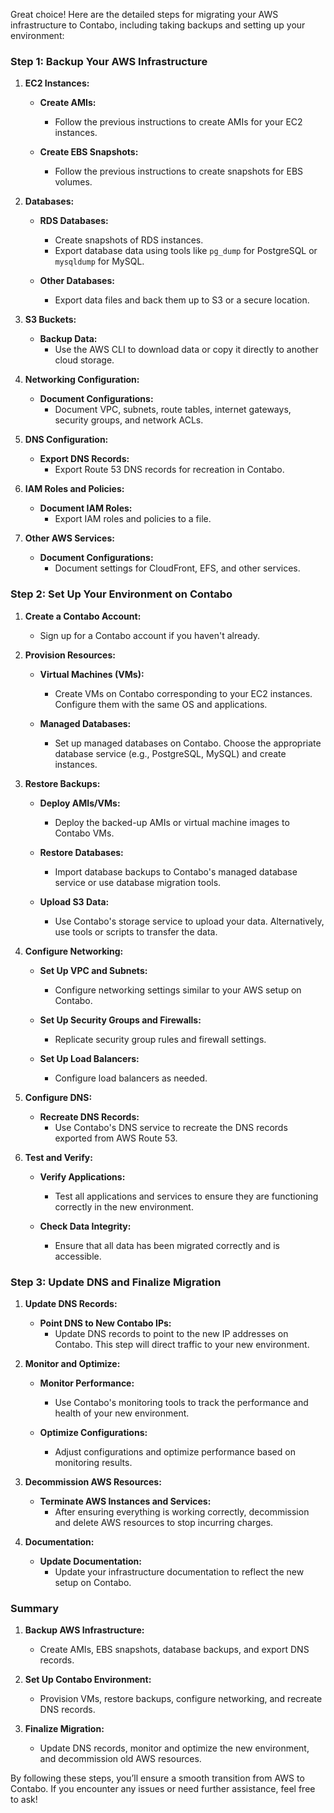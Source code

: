 Great choice! Here are the detailed steps for migrating your AWS infrastructure to Contabo, including taking backups and setting up your environment:

### Step 1: Backup Your AWS Infrastructure

1. **EC2 Instances:**

   - **Create AMIs:**
     - Follow the previous instructions to create AMIs for your EC2 instances.

   - **Create EBS Snapshots:**
     - Follow the previous instructions to create snapshots for EBS volumes.

2. **Databases:**

   - **RDS Databases:**
     - Create snapshots of RDS instances.
     - Export database data using tools like `pg_dump` for PostgreSQL or `mysqldump` for MySQL.

   - **Other Databases:**
     - Export data files and back them up to S3 or a secure location.

3. **S3 Buckets:**

   - **Backup Data:**
     - Use the AWS CLI to download data or copy it directly to another cloud storage.

4. **Networking Configuration:**

   - **Document Configurations:**
     - Document VPC, subnets, route tables, internet gateways, security groups, and network ACLs.

5. **DNS Configuration:**

   - **Export DNS Records:**
     - Export Route 53 DNS records for recreation in Contabo.

6. **IAM Roles and Policies:**

   - **Document IAM Roles:**
     - Export IAM roles and policies to a file.

7. **Other AWS Services:**

   - **Document Configurations:**
     - Document settings for CloudFront, EFS, and other services.

### Step 2: Set Up Your Environment on Contabo

1. **Create a Contabo Account:**
   - Sign up for a Contabo account if you haven't already.

2. **Provision Resources:**

   - **Virtual Machines (VMs):**
     - Create VMs on Contabo corresponding to your EC2 instances. Configure them with the same OS and applications.

   - **Managed Databases:**
     - Set up managed databases on Contabo. Choose the appropriate database service (e.g., PostgreSQL, MySQL) and create instances.

3. **Restore Backups:**

   - **Deploy AMIs/VMs:**
     - Deploy the backed-up AMIs or virtual machine images to Contabo VMs.

   - **Restore Databases:**
     - Import database backups to Contabo's managed database service or use database migration tools.

   - **Upload S3 Data:**
     - Use Contabo's storage service to upload your data. Alternatively, use tools or scripts to transfer the data.

4. **Configure Networking:**

   - **Set Up VPC and Subnets:**
     - Configure networking settings similar to your AWS setup on Contabo.

   - **Set Up Security Groups and Firewalls:**
     - Replicate security group rules and firewall settings.

   - **Set Up Load Balancers:**
     - Configure load balancers as needed.

5. **Configure DNS:**

   - **Recreate DNS Records:**
     - Use Contabo's DNS service to recreate the DNS records exported from AWS Route 53.

6. **Test and Verify:**

   - **Verify Applications:**
     - Test all applications and services to ensure they are functioning correctly in the new environment.

   - **Check Data Integrity:**
     - Ensure that all data has been migrated correctly and is accessible.

### Step 3: Update DNS and Finalize Migration

1. **Update DNS Records:**

   - **Point DNS to New Contabo IPs:**
     - Update DNS records to point to the new IP addresses on Contabo. This step will direct traffic to your new environment.

2. **Monitor and Optimize:**

   - **Monitor Performance:**
     - Use Contabo's monitoring tools to track the performance and health of your new environment.

   - **Optimize Configurations:**
     - Adjust configurations and optimize performance based on monitoring results.

3. **Decommission AWS Resources:**

   - **Terminate AWS Instances and Services:**
     - After ensuring everything is working correctly, decommission and delete AWS resources to stop incurring charges.

4. **Documentation:**

   - **Update Documentation:**
     - Update your infrastructure documentation to reflect the new setup on Contabo.

### Summary

1. **Backup AWS Infrastructure:**
   - Create AMIs, EBS snapshots, database backups, and export DNS records.

2. **Set Up Contabo Environment:**
   - Provision VMs, restore backups, configure networking, and recreate DNS records.

3. **Finalize Migration:**
   - Update DNS records, monitor and optimize the new environment, and decommission old AWS resources.

By following these steps, you’ll ensure a smooth transition from AWS to Contabo. If you encounter any issues or need further assistance, feel free to ask!
